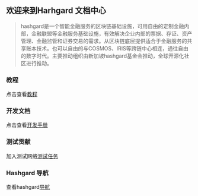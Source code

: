 ## 欢迎来到Harhgard 文档中心





> hashgard是一个智能金融服务的区块链基础设施，可用自由的定制金融内部，金融联盟等金融服务基础设施，有效解决企业内部的票据、存证、资产管理、金融监管和证券交易的需求。从区块链底层提供适合于金融服务的共享账本技术。也可以自由的与COSMOS、IRIS等跨链中心相连，通往自由的数字时代。主要推动组织由新加坡hashgard基金会推动，全球开源化社区进行推动。



###  教程

点击查看[教程](../learn/README.md)



### 开发文档

点击查看[开发手册](dev/README.md)



### 测试贡献

加入测试网络[测试任务](test/README.md)



### Hashgard 导航

查看hashgard[导航](learn/UsersGuide/hashgardNav.md)





